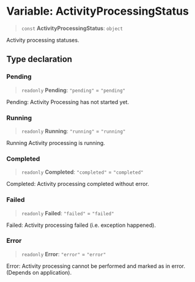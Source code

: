 # Variable: ActivityProcessingStatus

> `const` **ActivityProcessingStatus**: `object`

Activity processing statuses.

## Type declaration

### Pending

> `readonly` **Pending**: `"pending"` = `"pending"`

Pending: Activity Processing has not started yet.

### Running

> `readonly` **Running**: `"running"` = `"running"`

Running Activity processing is running.

### Completed

> `readonly` **Completed**: `"completed"` = `"completed"`

Completed: Activity processing completed without error.

### Failed

> `readonly` **Failed**: `"failed"` = `"failed"`

Failed: Activity processing failed (i.e. exception happened).

### Error

> `readonly` **Error**: `"error"` = `"error"`

Error: Activity processing cannot be performed and marked as in error. (Depends on application).
